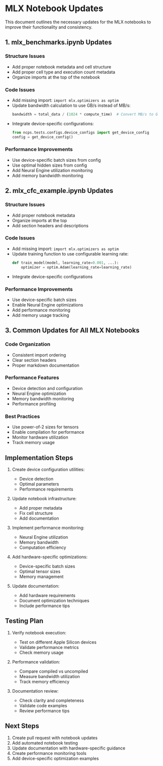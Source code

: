 # MLX Notebook Updates

This document outlines the necessary updates for the MLX notebooks to improve their functionality and consistency.

## 1. mlx_benchmarks.ipynb Updates

### Structure Issues
- Add proper notebook metadata and cell structure
- Add proper cell type and execution count metadata
- Organize imports at the top of the notebook

### Code Issues
- Add missing import: `import mlx.optimizers as optim`
- Update bandwidth calculation to use GB/s instead of MB/s:
  ```python
  bandwidth = total_data / (1024 * compute_time)  # Convert MB/s to GB/s
  ```
- Integrate device-specific configurations:
  ```python
  from ncps.tests.configs.device_configs import get_device_config
  config = get_device_config()
  ```

### Performance Improvements
- Use device-specific batch sizes from config
- Use optimal hidden sizes from config
- Add Neural Engine utilization monitoring
- Add memory bandwidth monitoring

## 2. mlx_cfc_example.ipynb Updates

### Structure Issues
- Add proper notebook metadata
- Organize imports at the top
- Add section headers and descriptions

### Code Issues
- Add missing import: `import mlx.optimizers as optim`
- Update training function to use configurable learning rate:
  ```python
  def train_model(model, learning_rate=0.001, ...):
      optimizer = optim.Adam(learning_rate=learning_rate)
  ```
- Integrate device-specific configurations

### Performance Improvements
- Use device-specific batch sizes
- Enable Neural Engine optimizations
- Add performance monitoring
- Add memory usage tracking

## 3. Common Updates for All MLX Notebooks

### Code Organization
- Consistent import ordering
- Clear section headers
- Proper markdown documentation

### Performance Features
- Device detection and configuration
- Neural Engine optimization
- Memory bandwidth monitoring
- Performance profiling

### Best Practices
- Use power-of-2 sizes for tensors
- Enable compilation for performance
- Monitor hardware utilization
- Track memory usage

## Implementation Steps

1. Create device configuration utilities:
   - Device detection
   - Optimal parameters
   - Performance requirements

2. Update notebook infrastructure:
   - Add proper metadata
   - Fix cell structure
   - Add documentation

3. Implement performance monitoring:
   - Neural Engine utilization
   - Memory bandwidth
   - Computation efficiency

4. Add hardware-specific optimizations:
   - Device-specific batch sizes
   - Optimal tensor sizes
   - Memory management

5. Update documentation:
   - Add hardware requirements
   - Document optimization techniques
   - Include performance tips

## Testing Plan

1. Verify notebook execution:
   - Test on different Apple Silicon devices
   - Validate performance metrics
   - Check memory usage

2. Performance validation:
   - Compare compiled vs uncompiled
   - Measure bandwidth utilization
   - Track memory efficiency

3. Documentation review:
   - Check clarity and completeness
   - Validate code examples
   - Review performance tips

## Next Steps

1. Create pull request with notebook updates
2. Add automated notebook testing
3. Update documentation with hardware-specific guidance
4. Create performance monitoring tools
5. Add device-specific optimization examples